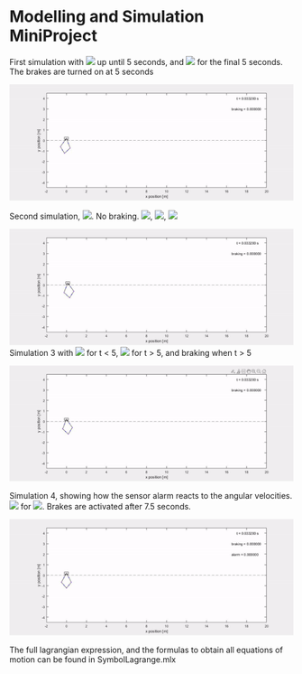#  Modelling and Simulation MiniProject
First simulation with <img src="https://render.githubusercontent.com/render/math?math=U_{in} = 30 V"> up until 5 seconds, and 
<img src="https://render.githubusercontent.com/render/math?math=U_{in} = 0 V"> for the final 5 seconds. The brakes are turned on at 5 seconds
  
![sim1](animations/sim1.gif)  

Second simulation, <img src="https://render.githubusercontent.com/render/math?math=U_{in} = 0 V">. No braking. <img src="https://render.githubusercontent.com/render/math?math=\dot{x}_c (0) = 4 m/s">, <img src="https://render.githubusercontent.com/render/math?math=\dot{\theta} (0) = -4 rad/s">, <img src="https://render.githubusercontent.com/render/math?math=\alpha(0) = 60 deg">  

![sim2](animations/sim2.gif)  
Simulation 3 with <img src="https://render.githubusercontent.com/render/math?math=U_{in} = 45 V"> for t < 5, <img src="https://render.githubusercontent.com/render/math?math=U_{in} = 0 V"> for t > 5, and braking when t > 5  

![sim3](animations/sim3.gif)
  
Simulation 4, showing how the sensor alarm reacts to the angular velocities. <img src="https://render.githubusercontent.com/render/math?math=U_{in} = 45 V"> for <img src="https://render.githubusercontent.com/render/math?math=t \leq 7.5 s">. Brakes are activated after 7.5 seconds.  

![sim4](animations/sim4.gif)  

The full lagrangian expression, and the formulas to obtain all equations of motion can be found in SymbolLagrange.mlx
